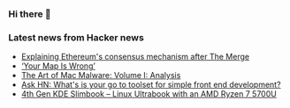 ### Hi there 👋

<!--
**arashid-sh/arashid-sh** is a ✨ _special_ ✨ repository because its `README.md` (this file) appears on your GitHub profile.

Here are some ideas to get you started:

- 🔭 I’m currently working on ...
- 🌱 I’m currently learning ...
- 👯 I’m looking to collaborate on ...
- 🤔 I’m looking for help with ...
- 💬 Ask me about ...
- 📫 How to reach me: ...
- 😄 Pronouns: ...
- ⚡ Fun fact: ...
-->

### Latest news from Hacker news
<!-- BLOG-POST-LIST:START -->
- [Explaining Ethereum&#39;s consensus mechanism after The Merge](https://0xfoobar.substack.com/p/ethereum-proof-of-stake)
- [‘Your Map Is Wrong’](https://p2p.ai/2022/06/27/your-map-is-wrong/)
- [The Art of Mac Malware: Volume I: Analysis](https://taomm.org/vol1/read.html)
- [Ask HN: What&#39;s is your go to toolset for simple front end development?](https://news.ycombinator.com/item?id=32011439)
- [4th Gen KDE Slimbook – Linux Ultrabook with an AMD Ryzen 7 5700U](https://kde.slimbook.es/)
<!-- BLOG-POST-LIST:END -->
